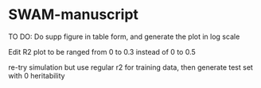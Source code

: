 # SWAM-manuscript
TO DO:
Do supp figure in table form, and generate the plot in log scale

Edit R2 plot to be ranged from 0 to 0.3 instead of 0 to 0.5

re-try simulation but use regular r2 for training data, then generate test set with 0 heritability
